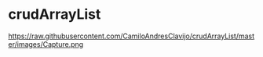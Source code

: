 # crudArrayList
https://raw.githubusercontent.com/CamiloAndresClavijo/crudArrayList/master/images/Capture.png
